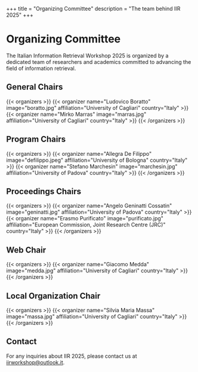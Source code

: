 +++
title = "Organizing Committee"
description = "The team behind IIR 2025"
+++

# Organizing Committee

The Italian Information Retrieval Workshop 2025 is organized by a dedicated team of researchers and academics committed to advancing the field of information retrieval.

## General Chairs

{{< organizers >}}
{{< organizer name="Ludovico Boratto" image="boratto.jpg" affiliation="University of Cagliari" country="Italy" >}}
{{< organizer name="Mirko Marras" image="marras.jpg" affiliation="University of Cagliari" country="Italy" >}}
{{< /organizers >}}

## Program Chairs

{{< organizers >}}
{{< organizer name="Allegra De Filippo" image="defilippo.jpeg" affiliation="University of Bologna" country="Italy" >}}
{{< organizer name="Stefano Marchesin" image="marchesin.jpg" affiliation="University of Padova" country="Italy" >}}
{{< /organizers >}}

## Proceedings Chairs

{{< organizers >}}
{{< organizer name="Angelo Geninatti Cossatin" image="geninatti.jpg" affiliation="University of Padova" country="Italy" >}}
{{< organizer name="Erasmo Purificato" image="purificato.jpg" affiliation="European Commission, Joint Research Centre (JRC)" country="Italy" >}}
{{< /organizers >}}

## Web Chair

{{< organizers >}}
{{< organizer name="Giacomo Medda" image="medda.jpg" affiliation="University of Cagliari" country="Italy" >}}
{{< /organizers >}}

## Local Organization Chair

{{< organizers >}}
{{< organizer name="Silvia Maria Massa" image="massa.jpg" affiliation="University of Cagliari" country="Italy" >}}
{{< /organizers >}}

<!-- ## Program Committee

To be announced. -->

## Contact

For any inquiries about IIR 2025, please contact us at [iirworkshop@outlook.it](mailto:iirworkshop@outlook.it).